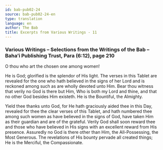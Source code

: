 ```yaml
---
id: bab-pub02-24
source: bab-pub02-24-en
type: translation
language: en
author: The Bab
title: Excerpts from Various Writings - 11
---
```

### Various Writings – Selections from the Writings of the Bab – Baha’i Publishing Trust, Para (6:12), page 210

O thou who art the chosen one among women!

He is God; glorified is the splendor of His light. The verses in this Tablet are revealed for the one who hath believed in the signs of her Lord and is reckoned among such as are wholly devoted unto Him. Bear thou witness that verily no God is there but Him, Who is both my Lord and thine, and that no other God besides Him existeth. He is the Bountiful, the Almighty.

Yield thee thanks unto God, for He hath graciously aided thee in this Day, revealed for thee the clear verses of this Tablet, and hath numbered thee among such women as have believed in the signs of God, have taken Him as their guardian and are of the grateful. Verily God shall soon reward thee and those who have believed in His signs with an excellent reward from His presence. Assuredly no God is there other than Him, the All-Possessing, the Most Generous. The revelations of His bounty pervade all created things; He is the Merciful, the Compassionate.